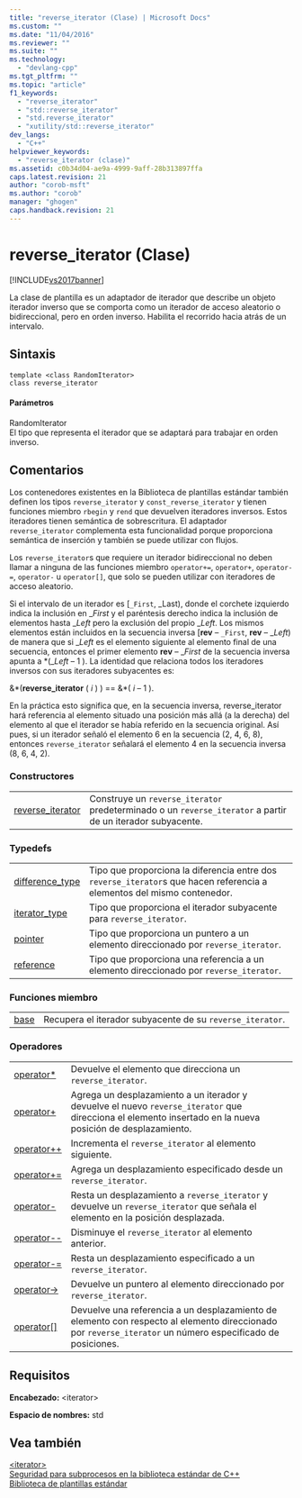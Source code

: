 ```yaml
---
title: "reverse_iterator (Clase) | Microsoft Docs"
ms.custom: ""
ms.date: "11/04/2016"
ms.reviewer: ""
ms.suite: ""
ms.technology: 
  - "devlang-cpp"
ms.tgt_pltfrm: ""
ms.topic: "article"
f1_keywords: 
  - "reverse_iterator"
  - "std::reverse_iterator"
  - "std.reverse_iterator"
  - "xutility/std::reverse_iterator"
dev_langs: 
  - "C++"
helpviewer_keywords: 
  - "reverse_iterator (clase)"
ms.assetid: c0b34d04-ae9a-4999-9aff-28b313897ffa
caps.latest.revision: 21
author: "corob-msft"
ms.author: "corob"
manager: "ghogen"
caps.handback.revision: 21
---
```

# reverse_iterator (Clase)
[!INCLUDE[vs2017banner](../assembler/inline/includes/vs2017banner.md)]

La clase de plantilla es un adaptador de iterador que describe un objeto iterador inverso que se comporta como un iterador de acceso aleatorio o bidireccional, pero en orden inverso.  Habilita el recorrido hacia atrás de un intervalo.  
  
## Sintaxis  
  
```  
template <class RandomIterator>  
class reverse_iterator  
```  
  
#### Parámetros  
 RandomIterator  
 El tipo que representa el iterador que se adaptará para trabajar en orden inverso.  
  
## Comentarios  
 Los contenedores existentes en la Biblioteca de plantillas estándar también definen los tipos `reverse_iterator` y `const_reverse_iterator` y tienen funciones miembro `rbegin` y `rend` que devuelven iteradores inversos.  Estos iteradores tienen semántica de sobrescritura.  El adaptador `reverse_iterator` complementa esta funcionalidad porque proporciona semántica de inserción y también se puede utilizar con flujos.  
  
 Los `reverse_iterator`s que requiere un iterador bidireccional no deben llamar a ninguna de las funciones miembro `operator+=`, `operator+`, `operator-=`, `operator-` u `operator[]`, que solo se pueden utilizar con iteradores de acceso aleatorio.  
  
 Si el intervalo de un iterador es \[`_First`, \_Last\), donde el corchete izquierdo indica la inclusión en \_*First* y el paréntesis derecho indica la inclusión de elementos hasta \_*Left* pero la exclusión del propio \_*Left*.  Los mismos elementos están incluidos en la secuencia inversa \[**rev** – `_First`, **rev** – \_*Left*\) de manera que si \_*Left* es el elemento siguiente al elemento final de una secuencia, entonces el primer elemento **rev** – \_*First* de la secuencia inversa apunta a \*\(\_*Left* – 1 \).  La identidad que relaciona todos los iteradores inversos con sus iteradores subyacentes es:  
  
 &\*\(**reverse\_iterator** \( *i* \) \) \=\= &\*\( *i* – 1 \).  
  
 En la práctica esto significa que, en la secuencia inversa, reverse\_iterator hará referencia al elemento situado una posición más allá \(a la derecha\) del elemento al que el iterador se había referido en la secuencia original.  Así pues, si un iterador señaló el elemento 6 en la secuencia \(2, 4, 6, 8\), entonces `reverse_iterator` señalará el elemento 4 en la secuencia inversa \(8, 6, 4, 2\).  
  
### Constructores  
  
|||  
|-|-|  
|[reverse\_iterator](../Topic/reverse_iterator::reverse_iterator.md)|Construye un `reverse_iterator` predeterminado o un `reverse_iterator` a partir de un iterador subyacente.|  
  
### Typedefs  
  
|||  
|-|-|  
|[difference\_type](../Topic/reverse_iterator::difference_type.md)|Tipo que proporciona la diferencia entre dos `reverse_iterator`s que hacen referencia a elementos del mismo contenedor.|  
|[iterator\_type](../Topic/reverse_iterator::iterator_type.md)|Tipo que proporciona el iterador subyacente para `reverse_iterator`.|  
|[pointer](../Topic/reverse_iterator::pointer.md)|Tipo que proporciona un puntero a un elemento direccionado por `reverse_iterator`.|  
|[reference](../Topic/reverse_iterator::reference.md)|Tipo que proporciona una referencia a un elemento direccionado por `reverse_iterator`.|  
  
### Funciones miembro  
  
|||  
|-|-|  
|[base](../Topic/reverse_iterator::base.md)|Recupera el iterador subyacente de su `reverse_iterator`.|  
  
### Operadores  
  
|||  
|-|-|  
|[operator\*](../Topic/reverse_iterator::operator*.md)|Devuelve el elemento que direcciona un `reverse_iterator`.|  
|[operator\+](../Topic/reverse_iterator::operator+.md)|Agrega un desplazamiento a un iterador y devuelve el nuevo `reverse_iterator` que direcciona el elemento insertado en la nueva posición de desplazamiento.|  
|[operator\+\+](../Topic/reverse_iterator::operator++.md)|Incrementa el `reverse_iterator` al elemento siguiente.|  
|[operator\+\=](../Topic/reverse_iterator::operator+=.md)|Agrega un desplazamiento especificado desde un `reverse_iterator`.|  
|[operator\-](../Topic/reverse_iterator::operator-.md)|Resta un desplazamiento a `reverse_iterator` y devuelve un `reverse_iterator` que señala el elemento en la posición desplazada.|  
|[operator\-\-](../Topic/reverse_iterator::operator--.md)|Disminuye el `reverse_iterator` al elemento anterior.|  
|[operator\-\=](../Topic/reverse_iterator::operator-=.md)|Resta un desplazamiento especificado a un `reverse_iterator`.|  
|[operator\-\>](../Topic/reverse_iterator::operator-%3E.md)|Devuelve un puntero al elemento direccionado por `reverse_iterator`.|  
|[operator&#91;&#93;](../Topic/reverse_iterator::operator.md)|Devuelve una referencia a un desplazamiento de elemento con respecto al elemento direccionado por `reverse_iterator` un número especificado de posiciones.|  
  
## Requisitos  
 **Encabezado:** \<iterator\>  
  
 **Espacio de nombres:** std  
  
## Vea también  
 [\<iterator\>](../standard-library/iterator.md)   
 [Seguridad para subprocesos en la biblioteca estándar de C\+\+](../standard-library/thread-safety-in-the-cpp-standard-library.md)   
 [Biblioteca de plantillas estándar](../misc/standard-template-library.md)